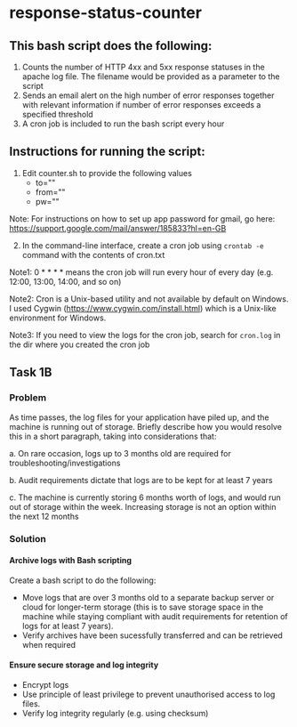# response-status-counter

## This bash script does the following:
1. Counts the number of HTTP 4xx and 5xx response statuses in the apache log file. The filename would be provided as a parameter to the script
2. Sends an email alert on the high number of error responses together with relevant information if number of error responses exceeds a specified threshold
3. A cron job is included to run the bash script every hour


## Instructions for running the script:
1. Edit counter.sh to provide the following values
   * to=""
   * from=""
   * pw=""

Note: For instructions on how to set up app password for gmail, go here: https://support.google.com/mail/answer/185833?hl=en-GB

2. In the command-line interface, create a cron job using `crontab -e` command with the contents of cron.txt

Note1: 0 * * * * means the cron job will run every hour of every day (e.g. 12:00, 13:00, 14:00, and so on)

Note2: Cron is a Unix-based utility and not available by default on Windows. I used Cygwin (https://www.cygwin.com/install.html) which is a Unix-like environment for Windows.

Note3: If you need to view the logs for the cron job, search for `cron.log` in the dir where you created the cron job

## Task 1B
### Problem
As time passes, the log files for your application have piled up, and the machine is running out of storage. Briefly describe how you would resolve this in a short paragraph, taking into considerations that:

a. On rare occasion, logs up to 3 months old are required for troubleshooting/investigations

b. Audit requirements dictate that logs are to be kept for at least 7 years

c. The machine is currently storing 6 months worth of logs, and would run out of storage within the week. Increasing storage is not an option within the next 12 months

### Solution

#### Archive logs with Bash scripting
Create a bash script to do the following:
* Move logs that are over 3 months old to a separate backup server or cloud for longer-term storage (this is to save storage space in the machine while staying compliant with audit requirements for retention of logs for at least 7 years).
* Verify archives have been sucessfully transferred and can be retrieved when required 

#### Ensure secure storage and log integrity
* Encrypt logs
* Use principle of least privilege to prevent unauthorised access to log files.
* Verify log integrity regularly (e.g. using checksum)